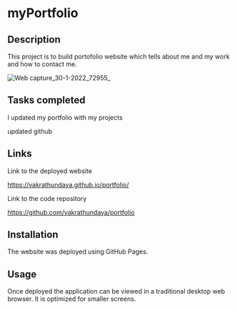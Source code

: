 # myPortfolio

Description
-----------

This project is to build portofolio website which tells about me and my work and how to contact me.


![Web capture_30-1-2022_72955_](https://user-images.githubusercontent.com/94205464/151699709-745cc1fb-c6b2-4bfb-9192-ee8a51170054.jpeg)


Tasks completed
---------------

I updated my portfolio with my projects

updated github

Links
------

Link to the deployed website

https://vakrathundaya.github.io/portfolio/

Link to the code repository

https://github.com/vakrathundaya/portfolio

Installation
------------

The website was deployed using GitHub Pages.

Usage
-----
Once deployed the application can be viewed in a traditional desktop web browser. It is optimized for smaller screens.